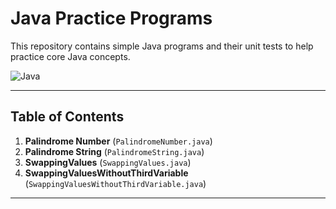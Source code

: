 # Java Practice Programs

This repository contains simple Java programs and their unit tests to help practice core Java concepts.

![Java](https://img.shields.io/badge/Java-17-blue)

---

## Table of Contents

1. **Palindrome Number** (`PalindromeNumber.java`)
2. **Palindrome String** (`PalindromeString.java`)
3. **SwappingValues** (`SwappingValues.java`)
4. **SwappingValuesWithoutThirdVariable** (`SwappingValuesWithoutThirdVariable.java`)

---

